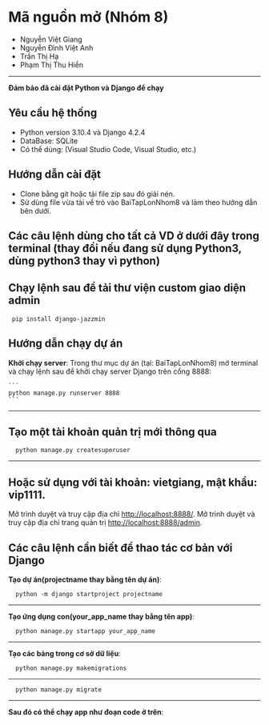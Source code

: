 # Mã nguồn mở (Nhóm 8)
- Nguyễn Việt Giang
- Nguyễn Đình Việt Anh
- Trần Thị Hạ
- Phạm Thị Thu Hiền
---
**Đảm bảo đã cài đặt Python và Django để chạy**
## Yêu cầu hệ thống

- Python version 3.10.4 và Django 4.2.4
- DataBase: SQLite
- Có thể dùng:  (Visual Studio Code, Visual Studio, etc.)

## Hướng dẫn cài đặt

- Clone bằng git hoặc tải file zip sau đó giải nén.
- Sử dùng file vừa tải về trỏ vào BaiTapLonNhom8 và làm theo hướng dẫn bên dưới.

## Các câu lệnh dùng cho tất cả VD ở dưới đây trong terminal (thay đổi nếu đang sử dụng Python3, dùng python3 thay vì python) 

## Chạy lệnh sau để tải thư viện custom giao diện admin
  ```
   pip install django-jazzmin
  ```

## Hướng dẫn chạy dự án
  **Khởi chạy server**: Trong thư mục dự án (tại: BaiTapLonNhom8) mở terminal và chạy lệnh sau để khởi chạy server Django trên cổng 8888:

    ```
    python manage.py runserver 8888
    ```
---
## Tạo một tài khoản quản trị mới thông qua
  ```
    python manage.py createsuperuser
  ```

---
## Hoặc sử dụng với tài khoản: vietgiang, mật khẩu: vip1111.

   Mở trình duyệt và truy cập địa chỉ [http://localhost:8888/](http://localhost:8888/).
   Mở trình duyệt và truy cập địa chỉ trang quản trị [http://localhost:8888/admin](http://localhost:8888/admin). 


## Các câu lệnh cần biết để thao tác cơ bản với Django

**Tạo dự án(projectname thay bằng tên dự án)**:
  ```
    python -m django startproject projectname
  ```
---
**Tạo ứng dụng con(your_app_name thay bằng tên app)**:
  ```
    python manage.py startapp your_app_name
  ```
---
**Tạo các bảng trong cơ sở dữ liệu**:
  ```
    python manage.py makemigrations
  ```
---
 ```
   python manage.py migrate
  ```
---
**Sau đó có thể chạy app như đoạn code ở trên**: